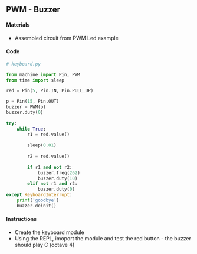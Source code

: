 ## PWM - Buzzer

#### Materials
 - Assembled circuit from PWM Led example

#### Code
```Python
# keyboard.py

from machine import Pin, PWM
from time import sleep

red = Pin(5, Pin.IN, Pin.PULL_UP)

p = Pin(15, Pin.OUT)
buzzer = PWM(p)
buzzer.duty(0)
    
try:
    while True:
        r1 = red.value()
        
        sleep(0.01)
        
        r2 = red.value()
        
        if r1 and not r2:
            buzzer.freq(262)
            buzzer.duty(10)
        elif not r1 and r2:
            buzzer.duty(0)
except KeyboardInterrupt:
    print('goodbye')
    buzzer.deinit()
```
#### Instructions
 - Create the keyboard module
 - Using the REPL, imoport the module and test the red button - the buzzer should play C (octave 4)
